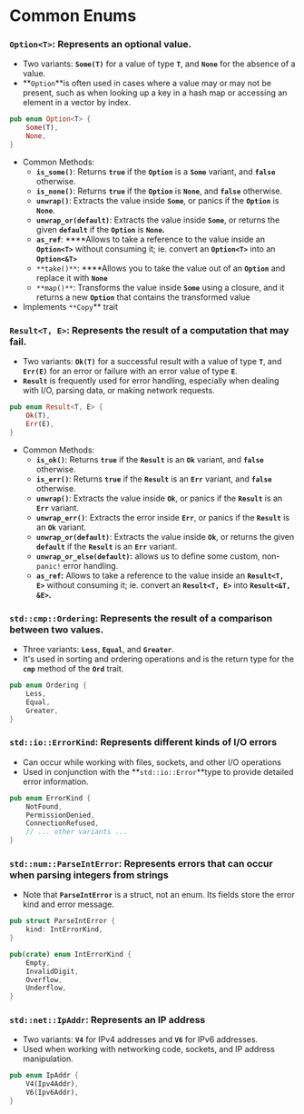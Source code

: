 # Common Enums

### **`Option<T>`**: Represents an optional value.

- Two variants: **`Some(T)`** for a value of type **`T`**, and **`None`** for the absence of a value.
- **`Option`**is often used in cases where a value may or may not be present, such as when looking up a key in a hash map or accessing an element in a vector by index.

```rust
pub enum Option<T> {
    Some(T),
    None,
}
```

- Common Methods:
    - **`is_some()`**: Returns **`true`** if the **`Option`** is a **`Some`** variant, and **`false`** otherwise.
    - **`is_none()`**: Returns **`true`** if the **`Option`** is **`None`**, and **`false`** otherwise.
    - **`unwrap()`**: Extracts the value inside **`Some`**, or panics if the **`Option`** is **`None`**.
    - **`unwrap_or(default)`**: Extracts the value inside **`Some`**, or returns the given **`default`** if the **`Option`** is **`None`.**
    - **`as_ref`**: ****Allows to take a reference to the value inside an **`Option<T>`** without consuming it; ie. convert an **`Option<T>`** into an **`Option<&T>`**
    - `**take()**`: ****Allows you to take the value out of an **`Option`** and replace it with **`None`**
    - `**map()**`: Transforms the value inside **`Some`** using a closure, and it returns a new **`Option`** that contains the transformed value
- Implements `**Copy`** trait

### **`Result<T, E>`**: Represents the result of a computation that may fail.

- Two variants: **`Ok(T)`** for a successful result with a value of type **`T`**, and **`Err(E)`** for an error or failure with an error value of type **`E`**.
- **`Result`** is frequently used for error handling, especially when dealing with I/O, parsing data, or making network requests.

```rust
pub enum Result<T, E> {
    Ok(T),
    Err(E),
}
```

- Common Methods:
    - **`is_ok()`**: Returns **`true`** if the **`Result`** is an **`Ok`** variant, and **`false`** otherwise.
    - **`is_err()`**: Returns **`true`** if the **`Result`** is an **`Err`** variant, and **`false`** otherwise.
    - **`unwrap()`**: Extracts the value inside **`Ok`**, or panics if the **`Result`** is an **`Err`** variant.
    - **`unwrap_err()`**: Extracts the error inside **`Err`**, or panics if the **`Result`** is an **`Ok`** variant.
    - **`unwrap_or(default)`**: Extracts the value inside **`Ok`**, or returns the given **`default`** if the **`Result`** is an **`Err`** variant.
    - **`unwrap_or_else(default)`:** allows us to define some custom, non-`panic!` error handling.
    - **`as_ref`:**  Allows to take a reference to the value inside an **`Result<T, E>`** without consuming it; ie. convert an **`Result<T, E>`** into  **`Result<&T, &E>`.**

### **`std::cmp::Ordering`**:  Represents the result of a comparison between two values.

- Three variants: **`Less`**, **`Equal`**, and **`Greater`**.
- It's used in sorting and ordering operations and is the return type for the **`cmp`** method of the **`Ord`** trait.

```rust
pub enum Ordering {
    Less,
    Equal,
    Greater,
}
```

### **`std::io::ErrorKind`**: Represents different kinds of I/O errors

- Can occur while working with files, sockets, and other I/O operations
- Used in conjunction with the **`std::io::Error`**type to provide detailed error information.

```rust
pub enum ErrorKind {
    NotFound,
    PermissionDenied,
    ConnectionRefused,
    // ... other variants ...
}
```

### **`std::num::ParseIntError`**: Represents errors that can occur when parsing integers from strings

- Note that **`ParseIntError`** is a struct, not an enum. Its fields store the error kind and error message.

```rust
pub struct ParseIntError {
    kind: IntErrorKind,
}

pub(crate) enum IntErrorKind {
    Empty,
    InvalidDigit,
    Overflow,
    Underflow,
}
```

### **`std::net::IpAddr`**: Represents an IP address

- Two variants: **`V4`** for IPv4 addresses and **`V6`** for IPv6 addresses.
- Used when working with networking code, sockets, and IP address manipulation.

```rust
pub enum IpAddr {
    V4(Ipv4Addr),
    V6(Ipv6Addr),
}
```
